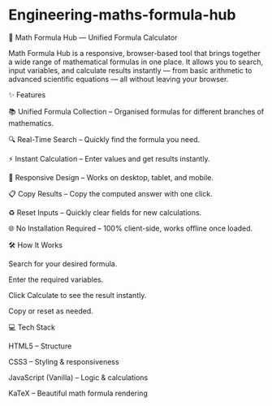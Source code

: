 # Engineering-maths-formula-hub
📐 Math Formula Hub — Unified Formula Calculator

Math Formula Hub is a responsive, browser-based tool that brings together a wide range of mathematical formulas in one place.
It allows you to search, input variables, and calculate results instantly — from basic arithmetic to advanced scientific equations — all without leaving your browser.

✨ Features

📚 Unified Formula Collection – Organised formulas for different branches of mathematics.

🔍 Real-Time Search – Quickly find the formula you need.

⚡ Instant Calculation – Enter values and get results instantly.

📱 Responsive Design – Works on desktop, tablet, and mobile.

📋 Copy Results – Copy the computed answer with one click.

♻ Reset Inputs – Quickly clear fields for new calculations.

🌐 No Installation Required – 100% client-side, works offline once loaded.

🛠 How It Works

Search for your desired formula.

Enter the required variables.

Click Calculate to see the result instantly.

Copy or reset as needed.

💻 Tech Stack

HTML5 – Structure

CSS3 – Styling & responsiveness

JavaScript (Vanilla) – Logic & calculations

KaTeX – Beautiful math formula rendering
